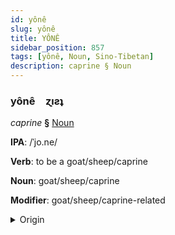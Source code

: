 ```yaml
---
id: yônê
slug: yônê
title: YÔNÊ
sidebar_position: 857
tags: [yônê, Noun, Sino-Tibetan]
description: caprine § Noun
---
```


### yônê&emsp;<span kind="abugida">ɀıƨʇ</span>

*caprine* **§** [Noun](../../tags/Noun)

**IPA**: /ˈjo.ne/

**Verb**: to be a goat/sheep/caprine

**Noun**: goat/sheep/caprine

**Modifier**: goat/sheep/caprine-related

<details>
    <summary>Origin</summary>
    Hakka 羊仔 iòng-é /iɔŋŋe/<br/>
    <em>Sino-Tibetan Language Family</em>
</details>